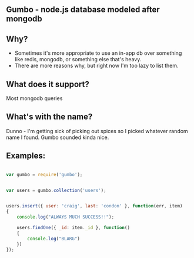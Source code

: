 Gumbo - node.js database modeled after mongodb
----------------------------------------------

Why?
----

- Sometimes it's more appropriate to use an in-app db over something like redis, mongodb, or something else that's heavy.
- There are more reasons why, but right now I'm too lazy to list them. 


What does it support?
---------------------

Most mongodb queries


What's with the name?
----------------------

Dunno - I'm getting sick of picking out spices so I picked whatever random name I found. Gumbo sounded kinda nice.

Examples:
---------

```javascript

var gumbo = require('gumbo');


var users = gumbo.collection('users');


users.insert({ user: 'craig', last: 'condon' }, function(err, item)
{
	console.log("ALWAYS MUCH SUCCESS!!");

	users.findOne({ _id: item._id }, function()
	{
		console.log("BLARG")
	})
});



```